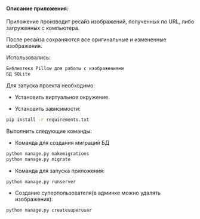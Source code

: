 #### Описание приложения:

Приложение производит ресайз изображений, полученных по URL, либо загруженных с компьютера.

После ресайза сохраняются все оригинальные и измененные изображения.

Использовались:
```bash
Библиотека Pillow для работы с изображениями
БД SQLite
```

Для запуска проекта необходимо:

* Установить виртуальное окружение.

* Установить зависимости:
```bash
pip install -r requirements.txt
```

Выполнить следующие команды:

* Команда для создания миграций БД
```bash
python manage.py makemigrations
python manage.py migrate
```

* Команда для запуска приложения:
```bash
python manage.py runserver
```

* Создание суперпользователя(в админке можно удалять изображения):
```bash
python manage.py createsuperuser

```